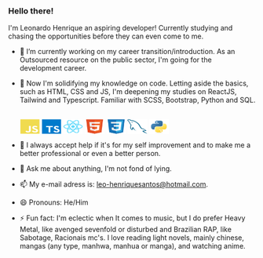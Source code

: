  ### Hello there!
I'm Leonardo Henrique an aspiring developer!
Currently studying and chasing the opportunities before they can even come to me.

- 🔭 I’m currently working on my career transition/introduction.
As an Outsourced resource on the public sector, I'm going for the development career.

- 🌱 Now I'm solidifying my knowledge on code. Letting aside the basics, such as HTML, CSS and JS, I'm deepening my studies on ReactJS, Tailwind and Typescript.
Familiar with SCSS, Bootstrap, Python and SQL.
  <div style="display: inline_block"><br>
  <img align="center" alt="Leo-Js" height="30" width="40" src="https://raw.githubusercontent.com/devicons/devicon/master/icons/javascript/javascript-plain.svg">
  <img align="center" alt="Leo-Ts" height="30" width="40" src="https://raw.githubusercontent.com/devicons/devicon/master/icons/typescript/typescript-plain.svg">
  <img align="center" alt="Leo-React" height="30" width="40" src="https://raw.githubusercontent.com/devicons/devicon/master/icons/react/react-original.svg">
  <img align="center" alt="Leo-HTML" height="30" width="40" src="https://raw.githubusercontent.com/devicons/devicon/master/icons/html5/html5-original.svg">
  <img align="center" alt="Leo-CSS" height="30" width="40" src="https://raw.githubusercontent.com/devicons/devicon/master/icons/css3/css3-original.svg">
  <img align="center" alt="Leo-SQL" height="30" width="40" src="https://github.com/devicons/devicon/blob/master/icons/mysql/mysql-original.svg">
  <img align="center" alt="Leo-Python" height="30" width="40" src="https://raw.githubusercontent.com/devicons/devicon/master/icons/python/python-original.svg">
</div>
  
- 🤔 I always accept help if it's for my self improvement and to make me a better professional or even a better person.
  
- 💬 Ask me about anything, I'm not fond of lying.
  
- 📫 My e-mail adress is: leo-henriquesantos@hotmail.com.
  
- 😄 Pronouns: He/Him
  
- ⚡ Fun fact: I'm eclectic when It comes to music, but I do prefer Heavy Metal, like avenged sevenfold or disturbed and Brazilian RAP, like Sabotage, Racionais mc's. I love reading light novels, mainly chinese, mangas (any type, manhwa, manhua or manga), and watching anime. 

  
